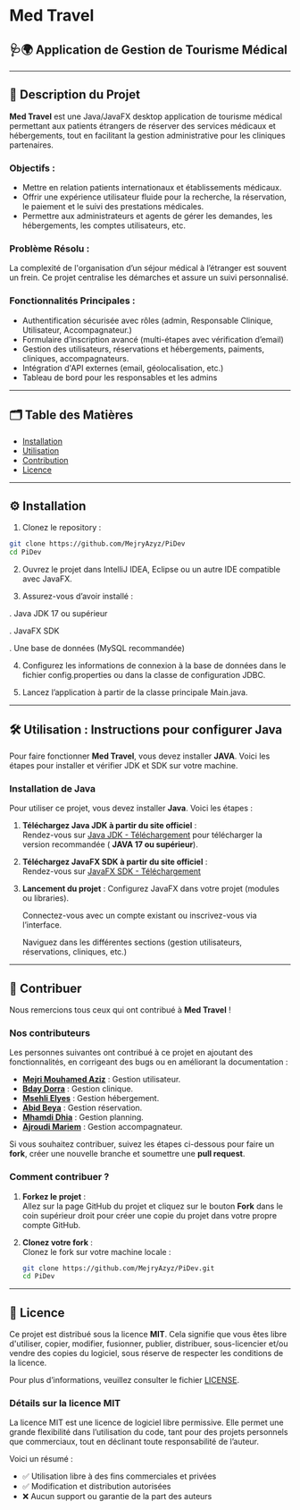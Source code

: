 # Med Travel

## 🩺🌍 Application de Gestion de Tourisme Médical

---

## 📌 Description du Projet

**Med Travel** est une Java/JavaFX desktop application de tourisme médical permettant aux patients étrangers de réserver des services médicaux et hébergements, tout en facilitant la gestion administrative pour les cliniques partenaires.

### Objectifs :
- Mettre en relation patients internationaux et établissements médicaux.
- Offrir une expérience utilisateur fluide pour la recherche, la réservation, le paiement et le suivi des prestations médicales.
- Permettre aux administrateurs et agents de gérer les demandes, les hébergements, les comptes utilisateurs, etc.

### Problème Résolu :
La complexité de l'organisation d’un séjour médical à l’étranger est souvent un frein. Ce projet centralise les démarches et assure un suivi personnalisé.

### Fonctionnalités Principales :
- Authentification sécurisée avec rôles (admin, Responsable Clinique, Utilisateur, Accompagnateur.)
- Formulaire d’inscription avancé (multi-étapes avec vérification d’email)
- Gestion des utilisateurs, réservations et hébergements, paiments, cliniques, accompagnateurs.
- Intégration d'API externes (email, géolocalisation, etc.)
- Tableau de bord pour les responsables et les admins

---

## 🗂️ Table des Matières

- [Installation](#installation)
- [Utilisation](#utilisation)
- [Contribution](#contribution)
- [Licence](#licence)

---

## ⚙️ Installation <a name="installation"></a>

1. Clonez le repository :
```bash
git clone https://github.com/MejryAzyz/PiDev
cd PiDev
```
2. Ouvrez le projet dans IntelliJ IDEA, Eclipse ou un autre IDE compatible avec JavaFX.

3. Assurez-vous d’avoir installé :

. Java JDK 17 ou supérieur

. JavaFX SDK

. Une base de données (MySQL recommandée)

4. Configurez les informations de connexion à la base de données dans le fichier config.properties ou dans la classe de configuration JDBC.

5. Lancez l’application à partir de la classe principale Main.java.
---

## 🛠️ Utilisation : Instructions pour configurer Java  <a name="utilisation"></a>

Pour faire fonctionner **Med Travel**, vous devez installer **JAVA**. Voici les étapes pour installer et vérifier JDK et SDK sur votre machine.

### **Installation de Java**

Pour utiliser ce projet, vous devez installer **Java**. Voici les étapes :

1. **Téléchargez Java JDK à partir du site officiel** :  
   Rendez-vous sur [Java JDK - Téléchargement](https://www.oracle.com/java/technologies/downloads/?er=221886) pour télécharger la version recommandée ( **JAVA 17 ou supérieur**).

2. **Téléchargez JavaFX SDK à partir du site officiel** :  
   Rendez-vous sur [JavaFX SDK - Téléchargement](https://www.oracle.com/java/technologies/downloads/?er=221886)
3. **Lancement du projet** :
   Configurez JavaFX dans votre projet (modules ou libraries).

   Connectez-vous avec un compte existant ou inscrivez-vous via l’interface.

   Naviguez dans les différentes sections (gestion utilisateurs, réservations, cliniques, etc.)


 ---
   
## 🤝 Contribuer <a name="contribution"></a>

Nous remercions tous ceux qui ont contribué à **Med Travel** !

### **Nos contributeurs**

Les personnes suivantes ont contribué à ce projet en ajoutant des fonctionnalités, en corrigeant des bugs ou en améliorant la documentation :

- **[Mejri Mouhamed Aziz](https://github.com/MejryAzyz)** : Gestion utilisateur.
- **[Bday Dorra](https://github.com/dorra388)** : Gestion clinique.
- **[Msehli Elyes](https://github.com/ElyesMsehli)** : Gestion hébergement.
- **[Abid Beya](https://github.com/beyaabid123456789)** : Gestion réservation.
- **[Mhamdi Dhia](https://github.com/dhiamhamdi)** : Gestion planning.
- **[Ajroudi Mariem](https://github.com/majroudi94)** : Gestion accompagnateur.

Si vous souhaitez contribuer, suivez les étapes ci-dessous pour faire un **fork**, créer une nouvelle branche et soumettre une **pull request**.

### **Comment contribuer ?**

1. **Forkez le projet** :  
   Allez sur la page GitHub du projet et cliquez sur le bouton **Fork** dans le coin supérieur droit pour créer une copie du projet dans votre propre compte GitHub.

2. **Clonez votre fork** :  
   Clonez le fork sur votre machine locale :  
   ```bash
   git clone https://github.com/MejryAzyz/PiDev.git
   cd PiDev
   ```
---

## 📄 Licence <a name="licence"></a>

Ce projet est distribué sous la licence **MIT**. Cela signifie que vous êtes libre d'utiliser, copier, modifier, fusionner, publier, distribuer, sous-licencier et/ou vendre des copies du logiciel, sous réserve de respecter les conditions de la licence.

Pour plus d’informations, veuillez consulter le fichier [LICENSE](./LICENSE).

### **Détails sur la licence MIT**

La licence MIT est une licence de logiciel libre permissive. Elle permet une grande flexibilité dans l’utilisation du code, tant pour des projets personnels que commerciaux, tout en déclinant toute responsabilité de l’auteur.

Voici un résumé :

- ✅ Utilisation libre à des fins commerciales et privées
- ✅ Modification et distribution autorisées
- ❌ Aucun support ou garantie de la part des auteurs



